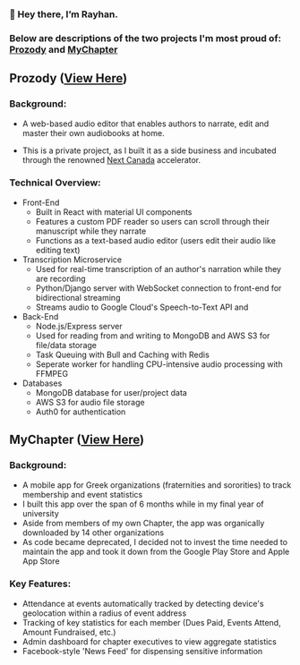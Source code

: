### 👋 Hey there, I’m Rayhan.
### Below are descriptions of the two projects I'm most proud of: [Prozody](https://www.prozody.com/) and [MyChapter](https://github.com/rayhanmemon/myChapter)

## Prozody ([View Here](https://www.prozody.com/))

### **Background:**
- A web-based audio editor that enables authors to narrate, edit and master their own audiobooks at home.

- This is a private project, as I built it as a side business and incubated through the renowned [Next Canada](https://www.nextcanada.com/) accelerator. 

### **Technical Overview:**

- Front-End
  - Built in React with material UI components
  - Features a custom PDF reader so users can scroll through their manuscript while they narrate
  - Functions as a text-based audio editor (users edit their audio like editing text)
- Transcription Microservice
  - Used for real-time transcription of an author's narration while they are recording
  - Python/Django server with WebSocket connection to front-end for bidirectional streaming
  - Streams audio to Google Cloud's Speech-to-Text API and 
- Back-End
  - Node.js/Express server
  - Used for reading from and writing to MongoDB and AWS S3 for file/data storage
  - Task Queuing with Bull and Caching with Redis
  - Seperate worker for handling CPU-intensive audio processing with FFMPEG
- Databases
  - MongoDB database for user/project data
  - AWS S3 for audio file storage
  - Auth0 for authentication

## MyChapter ([View Here](https://github.com/rayhanmemon/myChapter))

### **Background:**
- A mobile app for Greek organizations (fraternities and sororities) to track membership and event statistics
- I built this app over the span of 6 months while in my final year of university
- Aside from members of my own Chapter, the app was organically downloaded by 14 other organizations
- As code became deprecated, I decided not to invest the time needed to maintain the app and took it down from the Google Play Store and Apple App Store

### **Key Features:**
- Attendance at events automatically tracked by detecting device's geolocation within a radius of event address 
- Tracking of key statistics for each member (Dues Paid, Events Attend, Amount Fundraised, etc.)
- Admin dashboard for chapter executives to view aggregate statistics
- Facebook-style 'News Feed' for dispensing sensitive information

<!---
rayhanmemon/rayhanmemon is a ✨ special ✨ repository because its `README.md` (this file) appears on your GitHub profile.
You can click the Preview link to take a look at your changes.
--->
